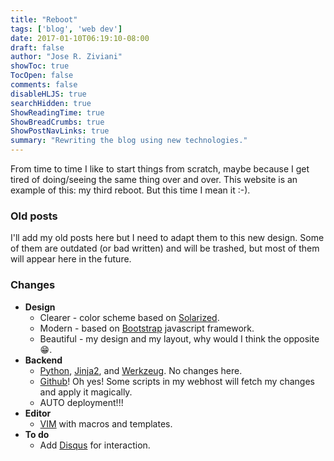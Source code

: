 ```yaml
---
title: "Reboot"
tags: ['blog', 'web dev']
date: 2017-01-10T06:19:10-08:00
draft: false
author: "Jose R. Ziviani"
showToc: true
TocOpen: false
comments: false
disableHLJS: true
searchHidden: true
ShowReadingTime: true
ShowBreadCrumbs: true
ShowPostNavLinks: true
summary: "Rewriting the blog using new technologies."
---
```

From time to time I like to start things from scratch, maybe because I get tired of doing/seeing the same thing over and over. This website is an example of this: my third reboot. But this time I mean it :-).

### Old posts

I'll add my old posts here but I need to adapt them to this new design. Some of them are outdated (or bad written) and will be trashed, but most of them will appear here in the future.

### Changes

*   **Design**
    *   Clearer - color scheme based on [Solarized](http://ethanschoonover.com/solarized).
    *   Modern - based on [Bootstrap](https://getbootstrap.com) javascript framework.
    *   Beautiful - my design and my layout, why would I think the opposite 😁.
*   **Backend**
    *   [Python](https://www.python.org/), [Jinja2](http://jinja.pocoo.org/docs/2.9/), and [Werkzeug](http://werkzeug.pocoo.org/). No changes here.
    *   [Github](https://github.com/jrziviani/ziviani.net)! Oh yes! Some scripts in my webhost will fetch my changes and apply it magically.
    *   AUTO deployment!!!
*   **Editor**
    *   [VIM](http://www.vim.org) with macros and templates.
*   **To do**
    *   Add [Disqus](https://disqus.com/) for interaction.
